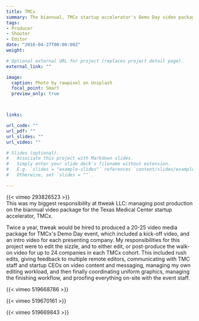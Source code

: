 ```yaml
---
title: TMCx
summary: The biannual, TMCx startup accelerator's Demo Day video package.
tags:
- Producer
- Shooter
- Editor
date: "2016-04-27T00:00:00Z"
weight: 

# Optional external URL for project (replaces project detail page).
external_link: ""

image:
  caption: Photo by rawpixel on Unsplash
  focal_point: Smart
  preview_only: true



links:

url_code: ""
url_pdf: ""
url_slides: ""
url_video: ""

# Slides (optional).
#   Associate this project with Markdown slides.
#   Simply enter your slide deck's filename without extension.
#   E.g. `slides = "example-slides"` references `content/slides/example-slides.md`.
#   Otherwise, set `slides = ""`.

---
```


{{< vimeo 293826523 >}}
<br>
This was my biggest responsibility at ttweak LLC: managing post production on the biannual video package for the Texas Medical Center startup accelerator, TMCx. 

Twice a year, ttweak would be hired to produced a 20-25 video media package for TMCx's Demo Day event, which included a kick-off video, and an intro video for each presenting company. My responsibilities for this project were to edit the sizzle, and to either edit, or post-produce the walk-on video for up to 24 companies in each TMCx cohort. This included rush edits, giving feedback to multiple remote editors, communicating with TMC staff and startup CEOs on video content and messaging, managing my own editing workload, and then finally coordinating uniform graphics, managing the finishing workflow, and proofing everything on-site with the event staff.


{{< vimeo 519668786 >}}

{{< vimeo 519670161 >}}

{{< vimeo 519669843 >}}